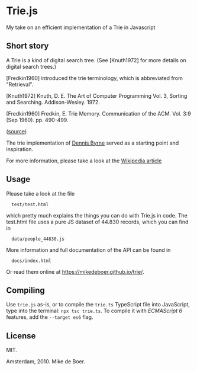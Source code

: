 Trie.js
=======

My take on an efficient implementation of a Trie in Javascript

Short story
-----------

A Trie is a kind of digital search tree. (See [Knuth1972] for more details on digital search trees.)

[Fredkin1960] introduced the trie terminology, which is abbreviated from "Retrieval".

[Knuth1972] Knuth, D. E. The Art of Computer Programming Vol. 3, Sorting and Searching. Addison-Wesley. 1972.

[Fredkin1960] Fredkin, E. Trie Memory. Communication of the ACM. Vol. 3:9 (Sep 1960). pp. 490-499. 

([source][1])

The trie implementation of [Dennis Byrne][2] served as a starting point and inspiration.

For more information, please take a look at the [Wikipedia article][3]

Usage
-----

Please take a look at the file

      test/test.html

which pretty much explains the things you can do with Trie.js in code.
The test.html file uses a pure JS dataset of 44.830 records, which you can find in

      data/people_44830.js

More information and full documentation of the API can be found in

      docs/index.html
      
Or read them online at https://mikedeboer.github.io/trie/.

Compiling
-----

Use `trie.js` as-is, or to compile the `trie.ts` TypeScript file into JavaScript, type into the terminal: `npx tsc trie.ts`. To compile it with *ECMAScript 6* features, add the `--target es6` flag.

License
-------

MIT.


Amsterdam, 2010. Mike de Boer.

[1]: http://linux.thai.net/~thep/datrie/datrie.html
[2]: http://notdennisbyrne.blogspot.com/2008/12/javascript-trie-implementation.html
[3]: http://en.wikipedia.org/wiki/Trie
